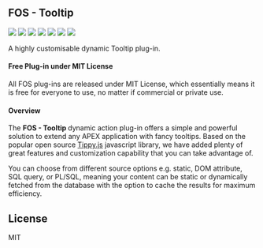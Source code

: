 ## FOS - Tooltip

![](https://img.shields.io/badge/Plug--in_Type-Dynamic_Action-orange.svg) ![](https://img.shields.io/badge/APEX-19.2-success.svg) ![](https://img.shields.io/badge/APEX-20.1-success.svg) ![](https://img.shields.io/badge/APEX-20.2-success.svg) ![](https://img.shields.io/badge/APEX-21.1-success.svg) ![](https://img.shields.io/badge/APEX-21.2-success.svg) ![](https://img.shields.io/badge/APEX-22.1-success.svg)

A highly customisable dynamic Tooltip plug-in.
<h4>Free Plug-in under MIT License</h4>
<p>
All FOS plug-ins are released under MIT License, which essentially means it is free for everyone to use, no matter if commercial or private use.
</p>
<h4>Overview</h4>
<p>The <strong>FOS - Tooltip </strong> dynamic action plug-in offers a simple and powerful solution to extend any APEX application with fancy tooltips. Based on the popular open source <a href="https://atomiks.github.io/tippyjs/" target="_blank">Tippy.js</a> javascript library, we have added plenty of great features and customization capability that you can take advantage of.</p><p>You can choose from different source options e.g. static, DOM attribute, SQL query, or PL/SQL, meaning your content can be static or dynamically fetched from the database with the option to cache the results for maximum efficiency.</p>

## License

MIT

